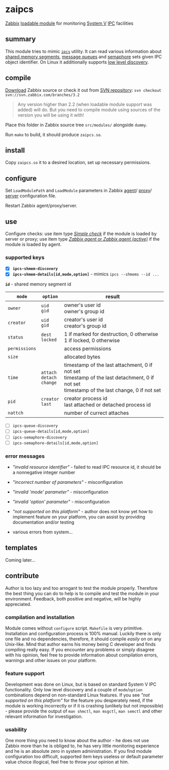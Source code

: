 # zaipcs

[Zabbix](http://www.zabbix.com)
[loadable module](https://www.zabbix.com/documentation/3.2/manual/config/items/loadablemodules)
for monitoring
[System V](https://en.wikipedia.org/wiki/UNIX_System_V)
[IPC](https://en.wikipedia.org/wiki/Inter-process_communication)
facilities

## summary

This module tries to mimic
[`ipcs`](http://pubs.opengroup.org/onlinepubs/9699919799/utilities/ipcs.html) utility.
It can read various information about
[shared memory segments](https://en.wikipedia.org/wiki/Shared_memory#Support_on_Unix-like_systems),
[message queues](https://en.wikipedia.org/wiki/Message_queue#Implementation_in_UNIX)
and
[semaphore](https://en.wikipedia.org/wiki/Semaphore_(programming)) sets
given IPC object identifier.
On Linux it additionally supports
[low level discovery](https://www.zabbix.com/documentation/3.2/manual/discovery/low_level_discovery).

## compile

[Download](http://www.zabbix.com/download)
Zabbix source or check it out from
[SVN repository](https://www.zabbix.org/websvn/wsvn/zabbix.com?):
`svn checkout svn://svn.zabbix.com/branches/3.2`

> Any version higher than 2.2 (when loadable module support was added) will do. But you need to compile module using sources of the version you will be using it with!

Place this folder in Zabbix source tree `src/modules/` alongside `dummy`.

Run `make` to build, it should produce `zaipcs.so`.

## install

Copy `zaipcs.so` it to a desired location, set up necessary permissions.

## configure

Set `LoadModulePath` and `LoadModule` parameters in Zabbix
[agent](https://www.zabbix.com/documentation/3.2/manual/appendix/config/zabbix_agentd)/
[proxy](https://www.zabbix.com/documentation/3.2/manual/appendix/config/zabbix_proxy)/
[server](https://www.zabbix.com/documentation/3.2/manual/appendix/config/zabbix_server) configuration file.

Restart Zabbix agent/proxy/server.

## use

Configure checks: use item type
[_Simple check_](https://www.zabbix.com/documentation/3.2/manual/config/items/itemtypes/simple_checks)
if the module is loaded by server or proxy;
use item type
[_Zabbix agent_ or _Zabbix agent (active)_](https://www.zabbix.com/documentation/3.2/manual/config/items/itemtypes/zabbix_agent)
if the module is loaded by agent.

### supported keys

- [x] __`ipcs-shmem-discovery`__
- [x] __`ipcs-shmem-details[id,mode,option]`__ - mimics `ipcs --shmems --id ...`

__`id`__ - shared memory segment id

`mode`        | `option`                             | result
--------------|--------------------------------------|--------------------------------------
`owner`       | `uid` <br> `gid`                     | owner's user id <br> owner's group id
`creator`     | `uid` <br> `gid`                     | creator's user id <br> creator's group id
`status`      | `dest` <br> `locked`                 | 1 if marked for destruction, 0 otherwise <br> 1 if locked, 0 otherwise
`permissions` |                                      | access permissions
`size`        |                                      | allocated bytes
`time`        | `attach` <br> `detach` <br> `change` | timestamp of the last attachment, 0 if not set <br> timestamp of the last detachment, 0 if not set <br> timestamp of the last change, 0 if not set
`pid`         | `creator` <br> `last`                | creator process id <br> last attached or detached process id
`nattch`      |                                      | number of currect attaches

- [ ] `ipcs-queue-discovery`
- [ ] `ipcs-queue-details[id,mode,option]`
- [ ] `ipcs-semaphore-discovery`
- [ ] `ipcs-semaphore-details[id,mode,option]`

### error messages

* _"invalid resource identifier"_ - failed to read IPC resource id, it should be a nonnegative integer number

* _"incorrect number of parameters"_ - misconfiguration

* _"invalid 'mode' parameter"_ - misconfiguration

* _"invalid 'option' parameter"_ - misconfiguration

* _"not supported on this platform"_ - author does not know yet how to implement feature on your platform, you can assist by providing documentation and/or testing

* various errors from system...

## templates

Coming later...

## contribute

Author is too lazy and too arrogant to test the module properly. Therefore the best thing you can do to help is to compile and test the module in your environment. Feedback, both positive and negative, will be highly appreciated.

### compilation and installation

Module comes without `configure` script. `Makefile` is very primitive. Installation and configuration process is 100% manual. Luckily there is only one file and no dependencies, therefore, it should compile *easily* on on any Unix-like. Mind that author earns his money being C developer and finds compiling really easy. If you encounter any problems or simply disagree with his opinion, feel free to provide information about compilation errors, warnings and other issues on your platform.

### feature support

Development was done on Linux, but is based on standard System V IPC functionality. Only low level discovery and a couple of `mode`/`option` combinations depend on non-standard Linux features. If you see _"not supported on this platform"_ for the feature you desperately need, if the module is working incorrectly or if it is crashing (unlikely but not impossible) - please provide the output of `man shmctl`, `man msgctl`, `man semctl` and other relevant information for investigation.

### usability

One more thing you need to know about the author - he does not use Zabbix more than he is obliged to, he has very little monitoring experience and he is an absolute zero in system administration. If you find module configuration too difficult, supported item keys useless or default parameter value choice illogical, feel free to throw your opinion at him.
